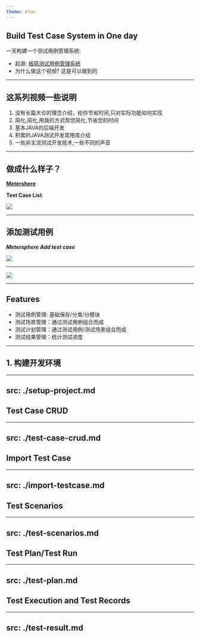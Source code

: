 ```yaml
---
theme: eloc
---
```


## Build Test Case System in One day

一天构建一个测试用例管理系统: 

- 起源: [极简测试用例管理系统](https://testerhome.com/articles/37737)
- 为什么做这个视频? 这是可以做到的

---

## 这系列视频一些说明

1. 没有长篇大论的理念介绍，给你节省时间,只对实际功能如何实现
2. 简化,简化,用我的方式帮您简化,节省您的时间
3. 基本JAVA的后端开发
4. 积累的JAVA测试开发常用库介绍
5. 一些非主流测试开发技术,一些不同的声音

---


## 做成什么样子？

**[Metershere](https://cloud2.metersphere.com/#/setting/personsetting)**

**Test Case List**:

![](/images/metersphere-tc-list.png)

---

## 添加测试用例

***Metersphere Add test case***

![](/images/ms-tc-add.png)

---


![](/images/tc-overview.png)

---

## Features

- 测试用例管理: 基础保存/分类/分模块
- 测试场景管理：通过测试用例组合而成
- 测试计划管理：通过测试用例/测试场景组合而成
- 测试结果管理：统计测试进度
---

## 1. 构建开发环境

---
src: ./setup-project.md
---

## Test Case CRUD

---
src: ./test-case-crud.md
---

## Import Test Case

---
src: ./import-testcase.md
---

## Test Scenarios

---
src: ./test-scenarios.md
---

## Test Plan/Test Run

---
src: ./test-plan.md
---

## Test Execution and Test Records


---
src: ./test-result.md
---
